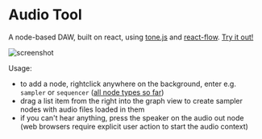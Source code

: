 # Audio Tool

A node-based DAW, built on react, using [tone.js](https://tonejs.github.io/) and [react-flow](https://reactflow.dev/). [Try it out!](https://nearoo.github.io/audio-tool/)

![screenshot](https://i.imgur.com/JvHx7cG.jpg)

Usage:
* to add a node, rightclick anywhere on the background, enter e.g. `sampler` or `sequencer` ([all node types so far](https://github.com/Nearoo/audio-tool/blob/main/src/views/nodeTypes.js))
* drag a list item from the right into the graph view to create sampler nodes with audio files loaded in them
* if you can't hear anything, press the speaker on the audio out node (web browsers require explicit user action to start the audio context)

